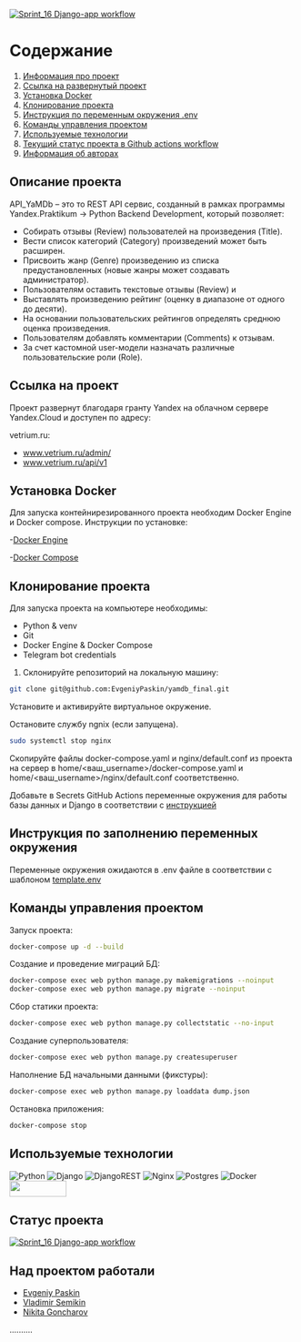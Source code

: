 [![Sprint_16 Django-app workflow](https://github.com/EvgeniyPaskin/yamdb_final/actions/workflows/yamdb_workflow.yml/badge.svg)](https://github.com/EvgeniyPaskin/yamdb_final/actions/workflows/yamdb_workflow.yml)

# Содержание

1. [Информация про проект](#описание-проекта)
2. [Ссылка на развернутый проект](#ссылка-на-проект)
3. [Установка Docker](#установка-docker)
4. [Клонирование проекта](#клонирование-проекта)
5. [Инструкция по переменным окружения .env](#инструкция-по-заполнению-переменных-окружения)
6. [Команды управления проектом](#команды-управления-проектом)
7. [Используемые технологии](#используемые-технологии)
8. [Текущий статус проекта в Github actions workflow](#статус-проекта)
9. [Информация об авторах](#над-проектом-работали)


## Описание проекта

API_YaMDb – это то REST API сервис, созданный в рамках программы Yandex.Praktikum -> Python Backend Development, который позволяет:
- Cобирать отзывы (Review) пользователей на произведения (Title).
- Вести список категорий (Category) произведений может быть расширен. 
- Присвоить жанр (Genre) произведению из списка предустановленных (новые жанры может создавать  администратор). 
- Пользователям  оставить текстовые отзывы (Review) и 
- Выставлять произведению рейтинг (оценку в диапазоне от одного до десяти). 
- На основании пользовательских рейтингов определять среднюю оценка произведения. 
- Пользователям добавлять комментарии (Comments) к отзывам. 
- За счет кастомной user-модели  назначать различные пользовательские роли (Role).

## Ссылка на проект
Проект развернут благодаря гранту Yandex на облачном сервере Yandex.Cloud и доступен по адресу:

vetrium.ru:
- www.vetrium.ru/admin/
- www.vetrium.ru/api/v1

## Установка Docker
Для запуска контейнирезированного проекта необходим Docker Engine и Docker compose.
Инструкции по установке:

-[Docker Engine](https://docs.docker.com/engine/install/)

-[Docker Compose](https://docs.docker.com/compose/install/)

## Клонирование проекта

Для запуска проекта на компьютере необходимы:
- Python & venv
- Git 
- Docker Engine & Docker Compose
- Telegram bot credentials 

1. Склонируйте репозиторий на локальную машину:
```bash
git clone git@github.com:EvgeniyPaskin/yamdb_final.git
```
Установите и активируйте виртуальное окружение.

Остановите службу ngnix (если запущена).
```bash
sudo systemctl stop nginx 
```

Скопируйте файлы docker-compose.yaml и nginx/default.conf из проекта на сервер в home/<ваш_username>/docker-compose.yaml и home/<ваш_username>/nginx/default.conf соответственно.

Добавьте в Secrets GitHub Actions переменные окружения для работы базы данных и Django в соответствии с [инструкцией](#инструкция-по-заполнению-переменных-окружения)

## Инструкция по заполнению переменных окружения

Переменные окружения ожидаются в .env файле в соответствии с шаблоном [template.env](#https://github.com/EvgeniyPaskin/yamdb_final/blob/master/template.env)

## Команды управления проектом

Запуск проекта:
```bash
docker-compose up -d --build
```

Создание и проведение миграций БД:
```bash
docker-compose exec web python manage.py makemigrations --noinput
docker-compose exec web python manage.py migrate --noinput
```

Сбор статики проекта:
```bash
docker-compose exec web python manage.py collectstatic --no-input
```

Создание суперпользователя:
```bash
docker-compose exec web python manage.py createsuperuser
```

Наполнение БД начальными данными (фикстуры):
```bash
docker-compose exec web python manage.py loaddata dump.json
```

Остановка приложения:
```bash
docker-compose stop
```

## Используемые технологии

![Python](https://img.shields.io/badge/python-3670A0?style=for-the-badge&logo=python&logoColor=ffdd54)
![Django](https://img.shields.io/badge/django-%23092E20.svg?style=for-the-badge&logo=django&logoColor=white)
![DjangoREST](https://img.shields.io/badge/DJANGO-REST-ff1709?style=for-the-badge&logo=django&logoColor=white&color=ff1709&labelColor=gray)
![Nginx](https://img.shields.io/badge/nginx-%23009639.svg?style=for-the-badge&logo=nginx&logoColor=white)
![Postgres](https://img.shields.io/badge/postgres-%23316192.svg?style=for-the-badge&logo=postgresql&logoColor=white)
![Docker](https://img.shields.io/badge/docker-%230db7ed.svg?style=for-the-badge&logo=docker&logoColor=white)
<img src="https://webassets.mongodb.com/_com_assets/cms/cloud_icon_logo_rgb_2-rbdt1hfuo2.png" width="100" height="28">

## Статус проекта
[![Sprint_16 Django-app workflow](https://github.com/EvgeniyPaskin/yamdb_final/actions/workflows/yamdb_workflow.yml/badge.svg)](https://github.com/EvgeniyPaskin/yamdb_final/actions/workflows/yamdb_workflow.yml)

  
## Над проектом работали

- [Evgeniy Paskin](https://github.com/EvgeniyPaskin)
- [Vladimir Semikin](https://github.com/vsemikin)
- [Nikita Goncharov](https://github.com/EnemoCE)

..........